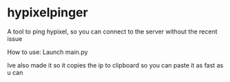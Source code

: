 # hypixelpinger
A tool to ping hypixel, so you can connect to the server without the recent issue

How to use:
Launch main.py

Ive also made it so it copies the ip to clipboard so you can paste it as fast as u can
